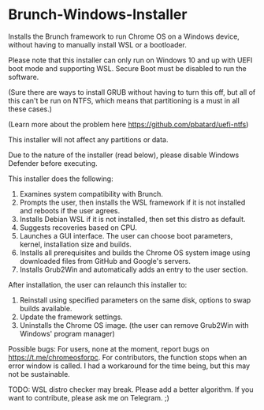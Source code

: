 # Brunch-Windows-Installer
Installs the Brunch framework to run Chrome OS on a Windows device, without having to manually install WSL or a bootloader.

Please note that this installer can only run on Windows 10 and up with UEFI boot mode and supporting WSL. Secure Boot must be disabled to run the software.

(Sure there are ways to install GRUB without having to turn this off, but all of this can't be run on NTFS, which means that partitioning is a must in all these cases.)

(Learn more about the problem here https://github.com/pbatard/uefi-ntfs)


This installer will not affect any partitions or data.

Due to the nature of the installer (read below), please disable Windows Defender before executing.


This installer does the following:
1. Examines system compatibility with Brunch.
2. Prompts the user, then installs the WSL framework if it is not installed and reboots if the user agrees.
3. Installs Debian WSL if it is not installed, then set this distro as default.
4. Suggests recoveries based on CPU.
5. Launches a GUI interface. The user can choose boot parameters, kernel, installation size and builds.
6. Installs all prerequisites and builds the Chrome OS system image using downloaded files from GitHub and Google's servers.
7. Installs Grub2Win and automatically adds an entry to the user section.

After installation, the user can relaunch this installer to:
1. Reinstall using specified parameters on the same disk, options to swap builds available.
2. Update the framework settings.
3. Uninstalls the Chrome OS image. (the user can remove Grub2Win with Windows' program manager)

Possible bugs: For users, none at the moment, report bugs on https://t.me/chromeosforpc.
For contributors, the function stops when an error window is called. I had a workaround for the time being, but this may not be sustainable.

TODO: WSL distro checker may break. Please add a better algorithm. If you want to contribute, please ask me on Telegram. ;)
